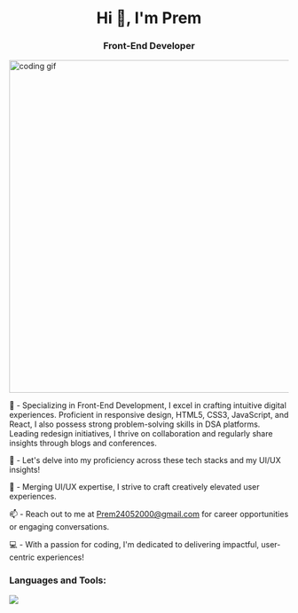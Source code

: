 <h1 align="center">Hi 👋, I'm Prem</h1>
<h3 align="center">Front-End Developer</h3>

 <img align="center" alt="coding gif" width="600" src="https://cdn.dribbble.com/users/1162077/screenshots/3848914/programmer.gif" />

🚀 - Specializing in Front-End Development, I excel in crafting intuitive digital experiences. Proficient in responsive design, HTML5, CSS3, JavaScript, and React, I also possess strong problem-solving skills in DSA platforms. Leading redesign initiatives, I thrive on collaboration and regularly share insights through blogs and conferences.

💬 - Let's delve into my proficiency across these tech stacks and my UI/UX insights!

🎨 - Merging UI/UX expertise, I strive to craft creatively elevated user experiences.

📫 - Reach out to me at Prem24052000@gmail.com for career opportunities or engaging conversations.

💻 - With a passion for coding, I'm dedicated to delivering impactful, user-centric experiences!

<h3 align="left">Languages and Tools:</h3>



 <img src="https://skillicons.dev/icons?i=html,css,figma,wordpress,github,git,babel,js,react,sass,nodejs,mongodb,java,netlify" />
